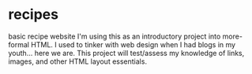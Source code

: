 # recipes
basic recipe website 
I'm using this as an introductory project into more-formal HTML. I used to tinker with web design when I had blogs in my youth... here we are.
This project will test/assess my knowledge of links, images, and other HTML layout essentials. 